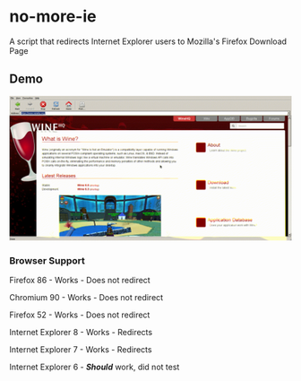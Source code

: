 # no-more-ie
A script that redirects Internet Explorer users to Mozilla's Firefox Download Page
## Demo
![Redirect](https://raw.githubusercontent.com/ProgramistaZpolski/no-more-ie/master/ie.GIF)

### Browser Support
Firefox 86 - Works - Does not redirect

Chromium 90 - Works - Does not redirect

Firefox 52 - Works - Does not redirect

Internet Explorer 8 - Works - Redirects

Internet Explorer 7 - Works - Redirects

Internet Explorer 6 - ***Should*** work, did not test
